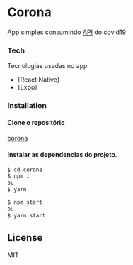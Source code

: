 # Corona
App simples consumindo [API](https://covid19.mathdro.id/api/) do covid19

### Tech
Tecnologias usadas no app
* [React Native]
* [Expo]
  
### Installation

#### Clone o repositório
[corona](https://github.com/TheNeoCarvalho/corona.git)

#### Instalar as dependencias do projeto.

```sh
$ cd corona
$ npm i 
ou 
$ yarn
```
```sh
$ npm start 
ou
$ yarn start
```

License
----

MIT
